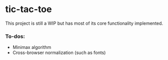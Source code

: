 # tic-tac-toe

This project is still a WIP but has most of its core functionality implemented.

### To-dos:

- Minimax algorithm
- Cross-browser normalization (such as fonts)